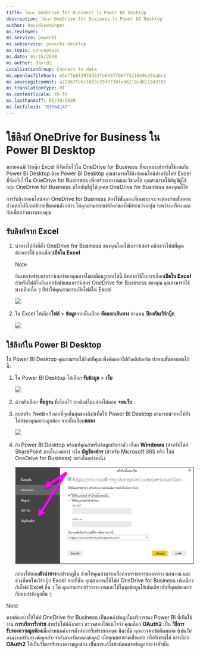 ```yaml
---
title: ใช้ลิงก์ OneDrive for Business ใน Power BI Desktop
description: ใช้ลิงก์ OneDrive for Business ใน Power BI Desktop
author: davidiseminger
ms.reviewer: ''
ms.service: powerbi
ms.subservice: powerbi-desktop
ms.topic: conceptual
ms.date: 01/15/2020
ms.author: davidi
LocalizationGroup: Connect to data
ms.openlocfilehash: e5effe6f397dd53fe6347708774118e9c491abc1
ms.sourcegitcommit: a72567f26c1653c25f7730fab6210cd011343707
ms.translationtype: HT
ms.contentlocale: th-TH
ms.lasthandoff: 05/19/2020
ms.locfileid: "83564147"
---
```

# <a name="use-onedrive-for-business-links-in-power-bi-desktop"></a>ใช้ลิงก์ OneDrive for Business ใน Power BI Desktop
หลายคนมีเวิร์กบุ๊ก Excel ที่จัดเก็บไว้ใน OneDrive for Business ที่จะเหมาะสำหรับใช้งานกับ Power BI Desktop ด้วย Power BI Desktop คุณสามารถใช้ลิงก์ออนไลน์สำหรับไฟล์ Excel ที่จัดเก็บไว้ใน OneDrive for Business เพื่อสร้างรายงานและวิชวลได้ คุณสามารถใช้บัญชีผู้ใช้กลุ่ม OneDrive for Business หรือบัญชีผู้ใช้บุคคล OneDrive for Business ของคุณก็ได้

การรับลิงก์ออนไลน์จาก OneDrive for Business ต้องใช้ขั้นตอนที่เฉพาะเจาะจงสองสามขั้นตอน ส่วนต่อไปนี้จะอธิบายขั้นตอนดังกล่าว ให้คุณสามารถแชร์ลิงก์ของไฟล์ระหว่างกลุ่ม ระหว่างเครื่อง และกับเพื่อนร่วมงานของคุณ

## <a name="get-a-link-from-excel"></a>รับลิงก์จาก Excel
1. นำทางไปยังที่ตั้ง OneDrive for Business ของคุณโดยใช้เบราว์เซอร์ คลิกขวาไฟล์ที่คุณต้องการใช้ และเลือก**เปิดใน Excel**
   
   > [!NOTE]
   > อินเทอร์เฟซบนเบราว์เซอร์ของคุณอาจไม่เหมือนรูปต่อไปนี้ มีหลายวิธีในการเลือก**เปิดใน Excel** สำหรับไฟล์ในอินเทอร์เฟซบนเบราว์เซอร์ OneDrive for Business ของคุณ คุณสามารถใช้ทางเลือกใด ๆ ที่ทำให้คุณสามารถเปิดไฟล์ใน Excel
   > 
   > 
   
   ![](media/desktop-use-onedrive-business-links/odb-links_02.png)
2. ใน Excel ให้เลือก**ไฟล์** > **ข้อมูล**จากนั้นเลือก **คัดลอกเส้นทาง** ด้านบน **ป้องกันเวิร์กบุ๊ก**
   
   ![](media/desktop-use-onedrive-business-links/onedrive-copy-path.png)

## <a name="use-the-link-in-power-bi-desktop"></a>ใช้ลิงก์ใน Power BI Desktop
ใน Power BI Desktop คุณสามารถใช้ลิงก์ที่คุณเพิ่งคัดลอกไปยังคลิปบอร์ด ทำตามขั้นตอนต่อไปนี้:

1. ใน Power BI Desktop ให้เลือก **รับข้อมูล** > **เว็บ**
   
   ![](media/desktop-use-onedrive-business-links/power-bi-web-link-onedrive.png)
2. ด้วยตัวเลือก **พื้นฐาน** ที่เลือกไว้ วางลิงก์ในกล่องโต้ตอบ **จากเว็บ**
3. ลบสตริง *?web=1* ออกที่จุดสิ้นสุดของลิงก์เพื่อให้ Power BI Desktop สามารถนำทางไปยังไฟล์ของคุณอย่างถูกต้อง จากนั้นเลือก**ตกลง**
   
    ![](media/desktop-use-onedrive-business-links/power-bi-web-link-confirmation.png) 
4. ถ้า Power BI Desktop พร้อมท์คุณสำหรับข้อมูลประจำตัว เลือก **Windows** (สำหรับไซต์ SharePoint ภายในองค์กร) หรือ **บัญชีองค์กร** (สำหรับ Microsoft 365 หรือ ไซต์ OneDrive for Business) อย่างใดอย่างหนึ่ง
   
   ![](media/desktop-use-onedrive-business-links/odb-links_06.png)

   กล่องโต้ตอบ**ตัวนำทาง**จะปรากฏขึ้น ช่วยให้คุณสามารถเลือกจากรายการของตาราง แผ่นงาน และช่วงที่พบในเวิร์กบุ๊ก Excel จากที่นั่น คุณสามารถใช้ไฟล์ OneDrive for Business เช่นเดียวกับไฟล์ Excel อื่น ๆ ได้ คุณสามารถสร้างรายงานและใช้ในชุดข้อมูลได้เช่นเดียวกับที่คุณต้องการกับแหล่งข้อมูลอื่น ๆ

> [!NOTE]
> หากต้องการใช้ไฟล์ OneDrive for Business เป็นแหล่งข้อมูลในบริการของ Power BI ที่เปิดใช้งาน **การบริการรีเฟรช** สำหรับไฟล์ดังกล่าว ตรวจสอบให้แน่ใจว่า คุณเลือก **OAuth2** เป็น **วิธีการรับรองความถูกต้อง**เมื่อกำหนดค่าการตั้งค่าการรีเฟรชของคุณ มิฉะนั้น คุณอาจพบข้อผิดพลาด (เช่น*ไม่สามารถปรับปรุงข้อมูลประจำตัวสำหรับแหล่งข้อมูล*) เมื่อคุณพยายามเชื่อมต่อ หรือรีเฟรชได้ การเลือก **OAuth2** ให้เป็นวิธีการรับรองความถูกต้อง เป็นการแก้ไขข้อผิดพลาดข้อมูลประจำตัวนั้น
> 
> 

